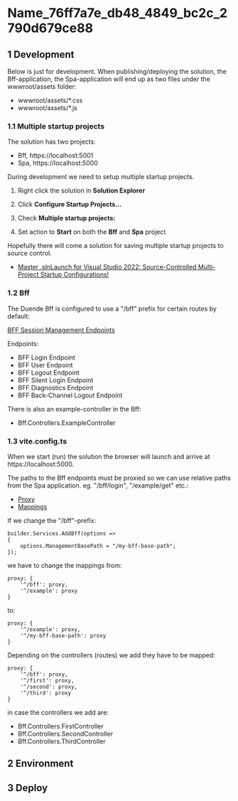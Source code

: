 # Name_76ff7a7e_db48_4849_bc2c_2790d679ce88

## 1 Development

Below is just for development. When publishing/deploying the solution, the Bff-application, the Spa-application will end up as two files under the wwwroot/assets folder:

- wwwroot/assets/*.css
- wwwroot/assets/*.js

### 1.1 Multiple startup projects

The solution has two projects:

- Bff, https://localhost:5001
- Spa, https://localhost:5000

During development we need to setup multiple startup projects.

1. Right click the solution in **Solution Explorer**

2. Click **Configure Startup Projects...**

3. Check **Multiple startup projects:**

4. Set action to **Start** on both the **Bff** and **Spa** project

Hopefully there will come a solution for saving multiple startup projects to source control.

- [Master .slnLaunch for Visual Studio 2022: Source-Controlled Multi-Project Startup Configurations!](https://www.youtube.com/watch?v=XJvIX4rCWCk)

### 1.2 Bff

The Duende Bff is configured to use a "/bff" prefix for certain routes by default:

[BFF Session Management Endpoints](https://docs.duendesoftware.com/identityserver/v7/bff/session/management/)

Endpoints:

- BFF Login Endpoint
- BFF User Endpoint
- BFF Logout Endpoint
- BFF Silent Login Endpoint
- BFF Diagnostics Endpoint
- BFF Back-Channel Logout Endpoint

There is also an example-controller in the Bff:

- Bff.Controllers.ExampleController

### 1.3 vite.config.ts

When we start (run) the solution the browser will launch and arrive at https://localhost:5000.

The paths to the Bff endpoints must be proxied so we can use relative paths from the Spa application. eg. "/bff/login", "/example/get" etc.:

- [Proxy](/Source/Spa/vite.config.ts#39)
- [Mappings](/Source/Spa/vite.config.ts#58)

If we change the "/bff"-prefix:

	builder.Services.AddBff(options =>
	{
		options.ManagementBasePath = "/my-bff-base-path";
	});

we have to change the mappings from:

	proxy: {
		'^/bff': proxy,
		'^/example': proxy
	}

to:

	proxy: {
		'^/example': proxy,
		'^/my-bff-base-path': proxy
	}

Depending on the controllers (routes) we add they have to be mapped:

	proxy: {
		'^/bff': proxy,
		'^/first': proxy,
		'^/second': proxy,
		'^/third': proxy
	}

in case the controllers we add are:

- Bff.Controllers.FirstController
- Bff.Controllers.SecondController
- Bff.Controllers.ThirdController

## 2 Environment

## 3 Deploy